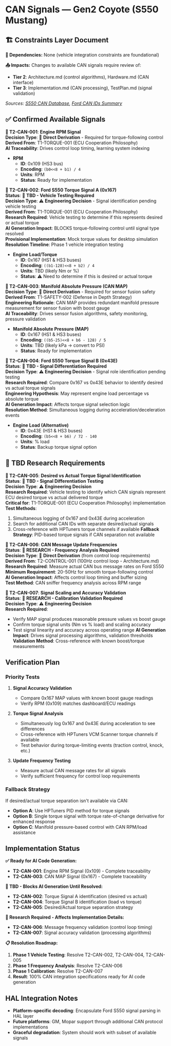 # CAN Signals — Gen2 Coyote (S550 Mustang)

## 🏗️ Constraints Layer Document

**🔗 Dependencies:** None (vehicle integration constraints are foundational)

**📤 Impacts:** Changes to available CAN signals require review of:
- **Tier 2**: Architecture.md (control algorithms), Hardware.md (CAN interface)
- **Tier 3**: Implementation.md (CAN processing), TestPlan.md (signal validation)

*Sources: [S550 CAN Database](https://github.com/EricTurner3/s550-canbus/wiki/CAN-Database), [Ford CAN IDs Summary](https://github.com/v-ivanyshyn/parse_can_logs/blob/master/Ford%20CAN%20IDs%20Summary.md)*

## ✅ Confirmed Available Signals

**🔗 T2-CAN-001**: **Engine RPM Signal**  
**Decision Type**: 🔗 **Direct Derivation** - Required for torque-following control  
**Derived From**: T1-TORQUE-001 (ECU Cooperation Philosophy)  
**AI Traceability**: Drives control loop timing, learning system indexing

- **RPM** 
  - **ID**: 0x109 (HS3 bus)
  - **Encoding**: `(b0<<8 + b1) / 4`
  - **Units**: RPM
  - **Status**: Ready for implementation

**🔗 T2-CAN-002**: **Ford S550 Torque Signal A (0x167)**  
**Status**: 🚧 **TBD - Vehicle Testing Required**  
**Decision Type**: ⚠️ **Engineering Decision** - Signal identification pending vehicle testing  
**Derived From**: T1-TORQUE-001 (ECU Cooperation Philosophy)  
**Research Required**: Vehicle testing to determine if this represents desired or actual torque  
**AI Generation Impact**: BLOCKS torque-following control until signal type resolved  
**Provisional Implementation**: Mock torque values for desktop simulation  
**Resolution Timeline**: Phase 1 vehicle integration testing

- **Engine Load/Torque**
  - **ID**: 0x167 (HS1 & HS3 buses) 
  - **Encoding**: `((b1-128)<<8 + b2) / 4`
  - **Units**: TBD (likely Nm or %)
  - **Status**: ⚠️ Need to determine if this is desired or actual torque

**🔗 T2-CAN-003**: **Manifold Absolute Pressure (CAN MAP)**  
**Decision Type**: 🔗 **Direct Derivation** - Required for sensor fusion safety  
**Derived From**: T1-SAFETY-002 (Defense in Depth Strategy)  
**Engineering Rationale**: CAN MAP provides redundant manifold pressure measurement for sensor fusion with boost gauge  
**AI Traceability**: Drives sensor fusion algorithms, safety monitoring, pressure validation

- **Manifold Absolute Pressure (MAP)**
  - **ID**: 0x167 (HS1 & HS3 buses)
  - **Encoding**: `((b5-25)<<8 + b6 - 128) / 5` 
  - **Units**: TBD (likely kPa → convert to PSI)
  - **Status**: Ready for implementation


**🔗 T2-CAN-004**: **Ford S550 Torque Signal B (0x43E)**  
**Status**: 🚧 **TBD - Signal Differentiation Required**  
**Decision Type**: ⚠️ **Engineering Decision** - Signal role identification pending testing  
**Research Required**: Compare 0x167 vs 0x43E behavior to identify desired vs actual torque signals  
**Engineering Hypothesis**: May represent engine load percentage vs absolute torque  
**AI Generation Impact**: Affects torque signal selection logic  
**Resolution Method**: Simultaneous logging during acceleration/deceleration events  

- **Engine Load (Alternative)**
  - **ID**: 0x43E (HS1 & HS3 buses)
  - **Encoding**: `(b5<<8 + b6) / 72 - 140`
  - **Units**: % load
  - **Status**: Backup torque signal option

## 🚧 TBD Research Requirements

**🔗 T2-CAN-005**: **Desired vs Actual Torque Signal Identification**  
**Status**: 🚧 **TBD - Signal Differentiation Testing**  
**Decision Type**: ⚠️ **Engineering Decision**  
**Research Required**: Vehicle testing to identify which CAN signals represent ECU desired torque vs actual delivered torque  
**Critical for**: T1-TORQUE-001 (ECU Cooperation Philosophy) implementation  
**Test Methods**:
  1. Simultaneous logging of 0x167 and 0x43E during acceleration
  2. Search for additional CAN IDs with separate desired/actual signals
  3. Cross-reference with HPTuners torque channels if available
**Fallback Strategy**: PID-based torque signals if CAN separation not available

**🔗 T2-CAN-006**: **CAN Message Update Frequencies**  
**Status**: 🔬 **RESEARCH - Frequency Analysis Required**  
**Decision Type**: 🔗 **Direct Derivation** (from control loop requirements)  
**Derived From**: T2-CONTROL-001 (100Hz control loop - Architecture.md)  
**Research Required**: Measure actual CAN bus message rates on Ford S550  
**Minimum Requirement**: 20-50Hz for smooth torque-following control  
**AI Generation Impact**: Affects control loop timing and buffer sizing  
**Test Method**: CAN sniffer frequency analysis across RPM range

**🔗 T2-CAN-007**: **Signal Scaling and Accuracy Validation**  
**Status**: 🔬 **RESEARCH - Calibration Validation Required**  
**Decision Type**: ⚠️ **Engineering Decision**  
**Research Required**: 
  - Verify MAP signal produces reasonable pressure values vs boost gauge
  - Confirm torque signal units (Nm vs % load) and scaling accuracy
  - Test signal linearity and accuracy across operating range
**AI Generation Impact**: Drives signal processing algorithms, validation thresholds
**Validation Method**: Cross-reference with known boost/torque measurements

## Verification Plan

### Priority Tests
1. **Signal Accuracy Validation**
   - Compare 0x167 MAP values with known boost gauge readings
   - Verify RPM (0x109) matches dashboard/ECU readings

2. **Torque Signal Analysis** 
   - Simultaneously log 0x167 and 0x43E during acceleration to see differences
   - Cross-reference with HPTuners VCM Scanner torque channels if available
   - Test behavior during torque-limiting events (traction control, knock, etc.)

3. **Update Frequency Testing**
   - Measure actual CAN message rates for all signals
   - Verify sufficient frequency for control loop requirements


### Fallback Strategy
If desired/actual torque separation isn't available via CAN:
- **Option A**: Use HPTuners PID method for torque signals
- **Option B**: Single torque signal with torque rate-of-change derivative for enhanced response  
- **Option C**: Manifold pressure-based control with CAN RPM/load assistance

## Implementation Status

**✅ Ready for AI Code Generation:**
- **T2-CAN-001**: Engine RPM Signal (0x109) - Complete traceability  
- **T2-CAN-003**: CAN MAP Signal (0x167) - Complete traceability

**🚧 TBD - Blocks AI Generation Until Resolved:**
- **T2-CAN-002**: Torque Signal A identification (desired vs actual)
- **T2-CAN-004**: Torque Signal B identification (load vs torque)  
- **T2-CAN-005**: Desired/Actual torque separation strategy

**🔬 Research Required - Affects Implementation Details:**
- **T2-CAN-006**: Message frequency validation (control loop timing)
- **T2-CAN-007**: Signal accuracy validation (processing algorithms)

**📋 Resolution Roadmap:**
1. **Phase 1 Vehicle Testing**: Resolve T2-CAN-002, T2-CAN-004, T2-CAN-005
2. **Phase 1 Frequency Analysis**: Resolve T2-CAN-006  
3. **Phase 1 Calibration**: Resolve T2-CAN-007
4. **Result**: 100% CAN integration specifications ready for AI code generation

## HAL Integration Notes
- **Platform-specific decoding**: Encapsulate Ford S550 signal parsing in HAL layer
- **Future platforms**: GM, Mopar support through additional CAN protocol implementations
- **Graceful degradation**: System should work with subset of available signals
